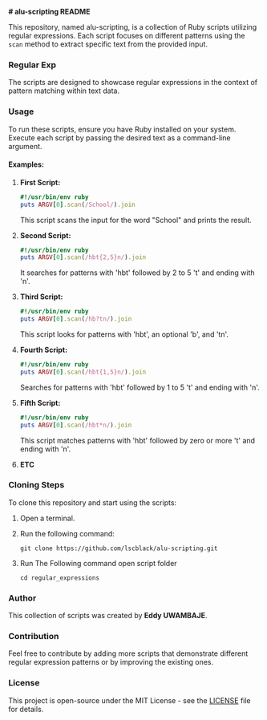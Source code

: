 **# alu-scripting README**

This repository, named alu-scripting, is a collection of Ruby scripts utilizing regular expressions. Each script focuses on different patterns using the `scan` method to extract specific text from the provided input.

### Regular Exp

The scripts are designed to showcase regular expressions in the context of pattern matching within text data.

### Usage

To run these scripts, ensure you have Ruby installed on your system. Execute each script by passing the desired text as a command-line argument.

#### Examples:

1. **First Script:**
   ```ruby
   #!/usr/bin/env ruby
   puts ARGV[0].scan(/School/).join
   ```
   This script scans the input for the word "School" and prints the result.

2. **Second Script:**
   ```ruby
   #!/usr/bin/env ruby
   puts ARGV[0].scan(/hbt{2,5}n/).join
   ```
   It searches for patterns with 'hbt' followed by 2 to 5 't' and ending with 'n'.

3. **Third Script:**
   ```ruby
   #!/usr/bin/env ruby
   puts ARGV[0].scan(/hb?tn/).join
   ```
   This script looks for patterns with 'hbt', an optional 'b', and 'tn'.

4. **Fourth Script:**
   ```ruby
   #!/usr/bin/env ruby
   puts ARGV[0].scan(/hbt{1,5}n/).join
   ```
   Searches for patterns with 'hbt' followed by 1 to 5 't' and ending with 'n'.

5. **Fifth Script:**
   ```ruby
   #!/usr/bin/env ruby
   puts ARGV[0].scan(/hbt*n/).join
   ```
   This script matches patterns with 'hbt' followed by zero or more 't' and ending with 'n'.
6. **ETC**
### Cloning Steps

To clone this repository and start using the scripts:

1. Open a terminal.

2. Run the following command:
   ```
   git clone https://github.com/lscblack/alu-scripting.git
   ```
3. Run The Following command open script folder
    ```
    cd regular_expressions
    ```
### Author

This collection of scripts was created by **Eddy UWAMBAJE**.

### Contribution

Feel free to contribute by adding more scripts that demonstrate different regular expression patterns or by improving the existing ones.

### License

This project is open-source under the MIT License - see the [LICENSE](LICENSE) file for details.
